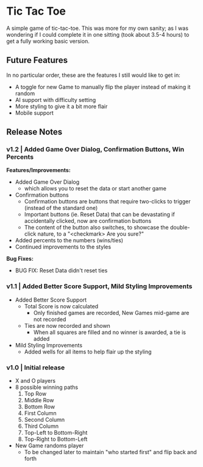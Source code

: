 # Tic Tac Toe

A simple game of tic-tac-toe. This was more for my own sanity; as I was wondering if I could complete it in one sitting (took about 3.5-4 
hours) to get a fully working basic version.

## Future Features

In no particular order, these are the features I still would like to get in:

* A toggle for new Game to manually flip the player instead of making it random
* AI support with difficulty setting
* More styling to give it a bit more flair
* Mobile support

## Release Notes 

### v1.2 \| Added Game Over Dialog, Confirmation Buttons, Win Percents

**Features/Improvements:**
 
* Added Game Over Dialog
    * which allows you to reset the data or start another game
* Confirmation buttons
    * Confirmation buttons are buttons that require two-clicks to trigger (instead of the standard one)
    * Important buttons (ie. Reset Data) that can be devastating if accidentally clicked, now are confirmation buttons
    * The content of the button also switches, to showcase the double-click nature, to a "\<checkmark\> Are you sure?" 
* Added percents to the numbers (wins/ties)
* Continued improvements to the styles

**Bug Fixes:**

* BUG FIX: Reset Data didn't reset ties

### v1.1 \| Added Better Score Support, Mild Styling Improvements

* Added Better Score Support
    * Total Score is now calculated
        * Only finished games are recorded, New Games mid-game are not recorded
    * Ties are now recorded and shown
        * When all squares are filled and no winner is awarded, a tie is added
* Mild Styling Improvements
    * Added wells for all items to help flair up the styling

### v1.0 \| Initial release

* X and O players
* 8 possible winning paths
    1. Top Row
    2. Middle Row
    3. Bottom Row
    4. First Column
    5. Second Column
    6. Third Column
    7. Top-Left to Bottom-Right
    8. Top-Right to Bottom-Left
* New Game randoms player
    * To be changed later to maintain "who started first" and flip back and forth

